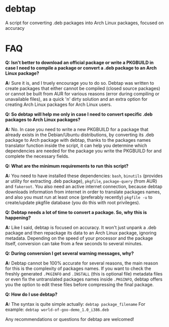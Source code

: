 debtap
======

A script for converting .deb packages into Arch Linux packages, focused on accuracy

# FAQ

**Q: Isn't better to download an official package or write a PKGBUILD in case I need to compile a package or convert a .deb package to an Arch Linux package?**

**A:** Sure it is, and I truely encourage you to do so. Debtap was written to create packages that either cannot be compiled (closed source packages) or cannot be built from AUR for various reasons (error during compiling or unavailable files), as a quick 'n' dirty solution and an extra option for creating Arch Linux packages for Arch Linux users.

**Q: So debtap will help me only in case I need to convert specific .deb packages to Arch Linux packages?**

**A:** No. In case you need to write a new PKGBUILD for a package that already exists in the Debian/Ubuntu distributions, by converting its .deb package to Arch package with debtap, thanks to the packages names translator function inside the script, it can help you determine which dependencies are needed for the package you write the PKGBUILD for and complete the necessary fields.

**Q: What are the minimum requirements to run this script?**

**A:** You need to have installed these dependencies: `bash`, `binutils` (provides ar utility for extracting .deb package), `pkgfile`, `package-query` (from AUR) and `fakeroot`. You also need an active internet connection, because debtap downloads information from internet in order to translate packages names, and also you must run at least once (preferably recently) `pkgfile -u` to create/update pkgfile database (you do this with root privileges).

**Q: Debtap needs a lot of time to convert a package. So, why this is happening?**

**A:** Like I said, debtap is focused on accuracy. It won't just unpank a .deb package and then repackage its data to an Arch Linux package, ignoring metadata. Depending on the speed of your processor and the package itself, conversion can take from a few seconds to several minutes.

**Q: During conversion I get several warning messages, why?**

**A:** Debtap cannot be 100% accurate for several reasons,  the main reason for this is the complexity of packages names. If you want to check the freshly generated `.PKGINFO` and `.INSTALL` (this is optional file) metadata files or even fix the untranslated packages names inside `.PKGINFO`, debtap offers you the option to edit these files before compressing the final package.

**Q: How do I use debtap?**

**A:** The syntax is quite simple actually: `debtap package_filename`
For example: `debtap world-of-goo-demo_1.0_i386.deb`

Any recommendations or questions for debtap are welcomed!

